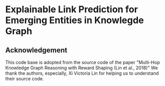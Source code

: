 # Explainable Link Prediction for Emerging Entities in Knowlegde Graph

## Acknowledgement
This code base is adopted from the source code of the paper "Multi-Hop Knowledge Graph Reasoning with Reward Shaping (Lin et al., 2018)"
We thank the authors, especially, Xi Victoria Lin for helping us to understand their source code.
